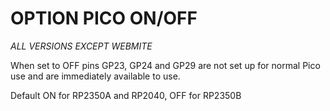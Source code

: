 # OPTION PICO ON/OFF

*ALL VERSIONS EXCEPT WEBMITE*

When set to OFF pins GP23, GP24 and GP29 are not set up for normal Pico use and are immediately available to use. 

Default ON for RP2350A and RP2040, OFF for RP2350B

